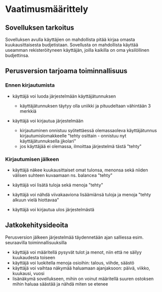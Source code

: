 # Vaatimusmäärittely

## Sovelluksen tarkoitus

Sovelluksen avulla käyttäjien on mahdollista pitää kirjaa omasta kuukausittaisesta budjetistaan. Sovellusta on mahdollista käyttää 
useamman rekisteröityneen käyttäjän, joilla kaikilla on oma yksilöllinen budjettinsa.

## Perusversion tarjoama toiminnallisuus

### Ennen kirjautumista

- käyttäjä voi luoda järjestelmään käyttäjätunnuksen
  - käyttäjätunnuksen täytyy olla uniikki ja pituudeltaan vähintään 3 merkkiä

- käyttäjä voi kirjautua järjestelmään
  - kirjautuminen onnistuu syötettäessä olemassaoleva käyttäjätunnus kirjautumislomakkeelle "tehty osittain - onnistuu nyt käyttäjätunnuksella jjkolari"
  - jos käyttäjää ei olemassa, ilmoittaa järjestelmä tästä "tehty"

### Kirjautumisen jälkeen

- käyttäjä näkee kuukausittaiset omat tulonsa, menonsa sekä niiden välisen suhteen kuvaamaan ns. balancea "tehty"

- käyttäjä voi lisätä tuloja sekä menoja "tehty"

- käyttäjä voi nähdä viivakaaviona lisäämiänsä tuloja ja menoja "tehty alkuun vielä hiottavaa"

- käyttäjä voi kirjautua ulos järjestelmästä

## Jatkokehitysideoita

Perusversion jälkeen järjestelmää täydennetään ajan salliessa esim. seuraavilla toiminnallisuuksilla

- käyttäjä voi määritellä pysyvät tulot ja menot, niin että ne säilyy kuukaudesta toiseen
- käyttäjä voi luokitella menoja osioihin: talous, viihde, säästö
- käyttäjä voi vaihtaa näkymää haluamaan ajanjaksoon: päivä, viikko, kuukausi, vuosi
- lisänäkymä sovellukseen, mihin on voinut määritellä suuren ostoksen mihin haluaa säästää ja nähdä miten se etenee
